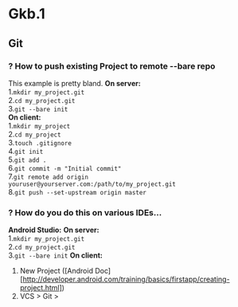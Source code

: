 # Gkb.1
## Git
### ? How to push existing Project to remote --bare repo
This example is pretty bland.
**On server:**  
1.`mkdir my_project.git`  
2.`cd my_project.git`  
3.`git --bare init`  
**On client:**  
1.`mkdir my_project`  
2.`cd my_project`  
3.`touch .gitignore`    
4.`git init`  
5.`git add .`  
6.`git commit -m "Initial commit"`  
7.`git remote add origin youruser@yourserver.com:/path/to/my_project.git`  
8.`git push --set-upstream origin master`

### ? How do you do this on various IDEs...
**Android Studio:**
**On server:**  
1.`mkdir my_project.git`  
2.`cd my_project.git`  
3.`git --bare init`
**On client:**  
1. New Project ([Android Doc][http://developer.android.com/training/basics/firstapp/creating-project.html])
2. VCS > Git >
